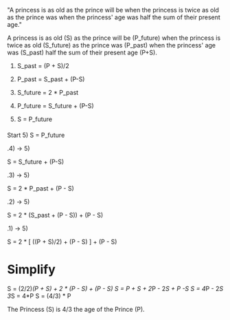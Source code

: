 "A princess is as old as the prince will be when the princess is twice as old as the prince was when the princess' age was half the sum of their present age."

A princess is as old (S) as the prince will be (P_future) when the princess is twice as old (S_future) as the prince was (P_past) when the princess' age was (S_past) half the sum of their present age (P+S).

1) S_past = (P + S)/2

2) P_past = S_past + (P-S)

3) S_future = 2 * P_past

4) P_future = S_future + (P-S)

5) S = P_future



#### ####



Start 5)
S = P_future

.4) -> 5)

  S = S_future + (P-S)


.3) -> 5)

  S = 2 * P_past + (P - S)
  
.2) -> 5)

  S = 2 * (S_past + (P - S)) + (P - S)
  
  
.1) -> 5)

  S = 2 * [ ((P + S)/2) + (P - S) ] + (P - S)
  
  
  
# Simplify
S = (2/2)*(P + S) + 2 * (P - S) + (P - S)
S = P + S + 2*P - 2*S + P -S
S = 4*P - 2*S
3*S = 4*P
S = (4/3) * P

The Princess (S) is 4/3 the age of the Prince (P).
